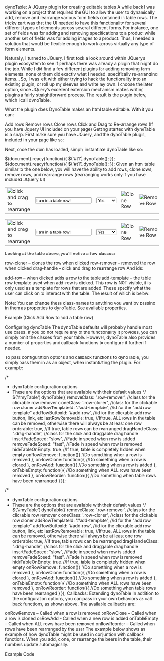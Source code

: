 dynoTable: A JQuery plugin for creating editable tables
A while back I was working on a project that required the GUI to allow the user to dynamically add, remove and rearrange various form fields contained in table rows. The tricky part was that the UI needed to have this functionality for several different types of elements across several different forms. For instance, one set of fields was for adding and removing specifications to a product while another set of fields was for adding images to a product. Thus, I needed a solution that would be flexible enough to work across virtually any type of form elements.

Naturally, I turned to JQuery. I first took a look around within JQuery’s plugin ecosystem to see if perhaps there was already a plugin that might do the job. While I did find a few different plugins for adding removing form elements, none of them did exactly what I needed, specifically re-arranging items… So, I was left with either trying to hack the functionality into an existing plugin, or roll up my sleeves and write my own. I choose the later option, since JQuery’s excellent extension mechanism makes writing plugins a fairly straightforward process. The result is the plugin below, which I call dynoTable.

What the plugin does
DynoTable makes an html table editable. With it you can:

Add rows
Remove rows
Clone rows
Click and Drag to Re-arrange rows (If you have Jquery UI included on your page)
Getting started with dynoTable is a snap. First make sure you have JQuery, and the dynoTable plugin, included in your page like so:


<script type="text/javascript" src="http://ajax.googleapis.com/ajax/libs/jquery/1.7.2/jquery.min.js"></script>
<script type="text/javascript" src="https://ajax.googleapis.com/ajax/libs/jqueryui/1.8.18/jquery-ui.min.js"></script>
<script type="text/javascript" src="jquery.dynotable.js"></script>
<script type="text/javascript" src="http://ajax.googleapis.com/ajax/libs/jquery/1.7.2/jquery.min.js"></script>
<script type="text/javascript" src="https://ajax.googleapis.com/ajax/libs/jqueryui/1.8.18/jquery-ui.min.js"></script>
<script type="text/javascript" src="jquery.dynotable.js"></script>
Next, once the dom has loaded, simply instantiate dynoTable like so:

$(document).ready(function(){
    $('#t1').dynoTable();
});
$(document).ready(function(){
    $('#t1').dynoTable();
});
Given an html table similar to the one below, you will have the ability to add rows, clone rows, remove rows, and rearrange rows (rearranging works only if you have included JQuery UI)

<table id="t1" class="example">
    <tr id="add-template">
        <td>
            <img class="drag-handle" src="drag.png" alt="click and drag to rearrange" />
        </td>
        <td>
            <input id="tf1" type="text" value="I am in a table row!" /> 
        </td>
        <td>
            <select>
                <option>Yes</option>
                <option>No</option>
                <option>Unsure</option>
            </select>
        </td>
        <td>
            <img class="row-cloner" src="clone.png" alt="Clone Row" />                        
        </td>
        <td>
            <img class="row-remover" src="remove.png" alt="Remove Row" />
        </td>
    </tr>
</table>

<table id="t1" class="example">
    <tr id="add-template">
        <td>
            <img class="drag-handle" src="drag.png" alt="click and drag to rearrange" />
        </td>
        <td>
            <input id="tf1" type="text" value="I am in a table row!" /> 
        </td>
        <td>
            <select>
                <option>Yes</option>
                <option>No</option>
                <option>Unsure</option>
            </select>
        </td>
        <td>
            <img class="row-cloner" src="clone.png" alt="Clone Row" />                        
        </td>
        <td>
            <img class="row-remover" src="remove.png" alt="Remove Row" />
        </td>
    </tr>
</table>
Looking at the table above, you’ll notice a few classes:

row-cloner – clones the row when clicked
row-remover – removed the row when clicked
drag-handle – click and drag to rearrange row
And ids:

add-row – when clicked adds a row to the table
add-template – the table row template used when add-row is clicked.
This row is NOT visible, it is only used as a template for rows that are added.
These specify what the user can click on to interact with the table. The result of which is below:

Note: You can change these class-names to anything you want by passing in them as properties to dynoTable. See available properties.

Example (Click Add Row to add a table row)

Configuring dynoTable
The dynoTable defaults will probably handle most use cases. If you do not require any of the functionality it provides, you can simply omit the classes from your table. However, dynoTable also provides a number of properties and callback functions to configure it further if needed.

To pass configuration options and callback functions to dynoTable, you simply pass them in as an object, when instantiating the plugin. For example:

/*
 * dynoTable configuration options
 * These are the options that are available with their default values
 */
$('#myTable').dynoTable({
    removeClass: '.row-remover',        //class for the clickable row remover
    cloneClass: '.row-cloner',          //class for the clickable row cloner
    addRowTemplateId: '#add-template',  //id for the "add row template" 
    addRowButtonId: '#add-row',         //id for the clickable add row button, link, etc
    lastRowRemovable: true,             //If true, ALL rows in the table can be removed, otherwise there will always be at least one row
    orderable: true,                    //If true, table rows can be rearranged
    dragHandleClass: ".drag-handle",    //class for the click and draggable drag handle
    insertFadeSpeed: "slow",            //Fade in speed when row is added
    removeFadeSpeed: "fast",            //Fade in speed when row is removed
    hideTableOnEmpty: true,             //If true, table is completely hidden when empty
    onRowRemove: function(){
        //Do something when a row is removed
    },
    onRowClone: function(){
        //Do something when a row is cloned
    },
    onRowAdd: function(){
        //Do something when a row is added
    },
    onTableEmpty: function(){
        //Do something when ALL rows have been removed
    },
    onRowReorder: function(){
        //Do something when table rows have been rearranged
    }
});

/*
 * dynoTable configuration options
 * These are the options that are available with their default values
 */
$('#myTable').dynoTable({
    removeClass: '.row-remover',        //class for the clickable row remover
    cloneClass: '.row-cloner',          //class for the clickable row cloner
    addRowTemplateId: '#add-template',  //id for the "add row template" 
    addRowButtonId: '#add-row',         //id for the clickable add row button, link, etc
    lastRowRemovable: true,             //If true, ALL rows in the table can be removed, otherwise there will always be at least one row
    orderable: true,                    //If true, table rows can be rearranged
    dragHandleClass: ".drag-handle",    //class for the click and draggable drag handle
    insertFadeSpeed: "slow",            //Fade in speed when row is added
    removeFadeSpeed: "fast",            //Fade in speed when row is removed
    hideTableOnEmpty: true,             //If true, table is completely hidden when empty
    onRowRemove: function(){
        //Do something when a row is removed
    },
    onRowClone: function(){
        //Do something when a row is cloned
    },
    onRowAdd: function(){
        //Do something when a row is added
    },
    onTableEmpty: function(){
        //Do something when ALL rows have been removed
    },
    onRowReorder: function(){
        //Do something when table rows have been rearranged
    }
});
Callbacks: Extending dynoTable
In addition to the configuration options, you can pass in your own behaviors as call back functions, as shown above. The available callbacks are:

onRowRemove – Called when a row is removed
onRowClone – Called when a row is cloned
onRowAdd – Called when a new row is added
onTableEmpty – Called when ALL rows have been removed
onRowReorder – Called when rows have been rearranged by the user
The example below shows an example of how dynoTable might be used in conjuntion with callback functions. When you add, clone, or rearrange the beers in the table, their numbers update automagically.

Example Code
<!DOCTYPE html>
<html>
    <head>
        <title></title>
        <meta http-equiv="Content-Type" content="text/html; charset=UTF-8">
        <script type="text/javascript" src="http://ajax.googleapis.com/ajax/libs/jquery/1.7.2/jquery.min.js"></script>
        <script type="text/javascript" src="https://ajax.googleapis.com/ajax/libs/jqueryui/1.8.18/jquery-ui.min.js"></script>
        <script type="text/javascript" src="jquery.dynotable.js"></script>
        <script type="text/javascript">
            $(document).ready(function() {                
                /*
                 * Table of beers, created with some custom config options and callbacks.
                 */
                $('#beers').dynoTable({
                    removeClass: '.remove-beer',            //Custom remover class name in beers table 
                    cloneClass: '.clone-beer',              //Custom cloner class name in beers table 
                    addRowTemplateId: '#add-beer-template', //Custom id for beer row template 
                    addRowButtonId: '#add-beer',            //Click this to add a beer!
                    lastRowRemovable: false,                //Don't let the table be empty. Never run out of beer!
                    orderable: true,                        //beers can be rearranged
                    dragHandleClass: ".drag-beer",          //class for the click and draggable drag handle
                    onRowRemove: function(){
                        updateBeerCount();
                        $('#msg').html("<span style='color:crimson'>Take one down, pass it around!</span>");
                    },
                    onRowClone: function(){
                        updateBeerCount();
                        $('#msg').html("<span style='color:orange'>You cloned a beer, nice job.</span>");
                    },
                    onRowAdd: function(){
                        var numBeers = updateBeerCount();
                        $('#msg').html("<span style='color:forestgreen'>" + numBeers +  " bottles of beer on the wall, woohoo!</span>");
                    },
                    onRowReorder: function(){
                        updateBeerCount();
                        $('#msg').html("<span style='color:blue'>Beers got rearranged and renumbered</span>");
                    }
                }); 
                
                updateBeerCount(); //initial bottles of beer
            });
            
            /**
             * Updates the current beer count 
             */
            function updateBeerCount() {
                var count = 0;
                $('.beer').each(function(){ 
                    count++;
                    var msg = (count == 1) ? "1 bottle" : count + " bottles";
                    $(this).html(msg + " of beer on the wall!");
                });
                return count;
            }
        </script>
    </head>
    <body>
        <table id="beers">
            <tr>
                <td>
                    <img class="drag-beer" src="drag.png" alt="click and drag to rearrange" />
                </td>
                <td class="beer">

                </td>
                <td>
                    <img class="clone-beer" src="clone.png" alt="Clone Row" />                        
                </td>
                <td>
                    <img class="remove-beer" src="remove.png" alt="Remove Row" />
                </td>
            </tr>            
            <tr>
                <td>
                    <img class="drag-beer" src="drag.png" alt="click and drag to rearrange" />
                </td>
                <td class="beer">

                </td>
                <td>
                    <img class="clone-beer" src="clone.png" alt="Clone Row" />                        
                </td>
                <td>
                    <img class="remove-beer" src="remove.png" alt="Remove Row" />
                </td>
            </tr>  
            <tr id="add-beer-template">
                <td>
                    <img class="drag-beer" src="drag.png" alt="click and drag to rearrange" />
                </td>
                <td class="beer">
                    <!-- Beer text will go here  -->
                </td>
                <td>
                    <img class="clone-beer" src="clone.png" alt="Clone Row" />                        
                </td>
                <td>
                    <img class="remove-beer" src="remove.png" alt="Remove Row" />
                </td>
            </tr>
        </table>
        <div id="msg">
            &nbsp;
        </div>
        <button id="add-beer">Add a Beer!</button>
    </body>
</html>
<!DOCTYPE html>
<html>
    <head>
        <title></title>
        <meta http-equiv="Content-Type" content="text/html; charset=UTF-8">
        <script type="text/javascript" src="http://ajax.googleapis.com/ajax/libs/jquery/1.7.2/jquery.min.js"></script>
        <script type="text/javascript" src="https://ajax.googleapis.com/ajax/libs/jqueryui/1.8.18/jquery-ui.min.js"></script>
        <script type="text/javascript" src="jquery.dynotable.js"></script>
        <script type="text/javascript">
            $(document).ready(function() {                
                /*
                 * Table of beers, created with some custom config options and callbacks.
                 */
                $('#beers').dynoTable({
                    removeClass: '.remove-beer',            //Custom remover class name in beers table 
                    cloneClass: '.clone-beer',              //Custom cloner class name in beers table 
                    addRowTemplateId: '#add-beer-template', //Custom id for beer row template 
                    addRowButtonId: '#add-beer',            //Click this to add a beer!
                    lastRowRemovable: false,                //Don't let the table be empty. Never run out of beer!
                    orderable: true,                        //beers can be rearranged
                    dragHandleClass: ".drag-beer",          //class for the click and draggable drag handle
                    onRowRemove: function(){
                        updateBeerCount();
                        $('#msg').html("<span style='color:crimson'>Take one down, pass it around!</span>");
                    },
                    onRowClone: function(){
                        updateBeerCount();
                        $('#msg').html("<span style='color:orange'>You cloned a beer, nice job.</span>");
                    },
                    onRowAdd: function(){
                        var numBeers = updateBeerCount();
                        $('#msg').html("<span style='color:forestgreen'>" + numBeers +  " bottles of beer on the wall, woohoo!</span>");
                    },
                    onRowReorder: function(){
                        updateBeerCount();
                        $('#msg').html("<span style='color:blue'>Beers got rearranged and renumbered</span>");
                    }
                }); 
                
                updateBeerCount(); //initial bottles of beer
            });
            
            /**
             * Updates the current beer count 
             */
            function updateBeerCount() {
                var count = 0;
                $('.beer').each(function(){ 
                    count++;
                    var msg = (count == 1) ? "1 bottle" : count + " bottles";
                    $(this).html(msg + " of beer on the wall!");
                });
                return count;
            }
        </script>
    </head>
    <body>
        <table id="beers">
            <tr>
                <td>
                    <img class="drag-beer" src="drag.png" alt="click and drag to rearrange" />
                </td>
                <td class="beer">
 
                </td>
                <td>
                    <img class="clone-beer" src="clone.png" alt="Clone Row" />                        
                </td>
                <td>
                    <img class="remove-beer" src="remove.png" alt="Remove Row" />
                </td>
            </tr>            
            <tr>
                <td>
                    <img class="drag-beer" src="drag.png" alt="click and drag to rearrange" />
                </td>
                <td class="beer">
 
                </td>
                <td>
                    <img class="clone-beer" src="clone.png" alt="Clone Row" />                        
                </td>
                <td>
                    <img class="remove-beer" src="remove.png" alt="Remove Row" />
                </td>
            </tr>  
            <tr id="add-beer-template">
                <td>
                    <img class="drag-beer" src="drag.png" alt="click and drag to rearrange" />
                </td>
                <td class="beer">
                    <!-- Beer text will go here  -->
                </td>
                <td>
                    <img class="clone-beer" src="clone.png" alt="Clone Row" />                        
                </td>
                <td>
                    <img class="remove-beer" src="remove.png" alt="Remove Row" />
                </td>
            </tr>
        </table>
        <div id="msg">
            &nbsp;
        </div>
        <button id="add-beer">Add a Beer!</button>
    </body>
</html>
Example of Custom Configuration of dynoTable

Source Code
Below is the full source code of the dynoTable plugin for those who might find it useful. I am placing this code in the public domain and you may do with it as you wish. You can also download the javascript file here.

/* 
 *  jquery.dynotable.js
 *  Created on Aug 1, 2011 3:36:39 PM by bob
 */
(function($){
    $.fn.extend({
        dynoTable: function(options) {
            
            var defaults = {
                removeClass: '.row-remover',
                cloneClass: '.row-cloner',
                addRowTemplateId: '#add-template',
                addRowButtonId: '#add-row',
                lastRowRemovable: true,
                orderable: true,
                dragHandleClass: ".drag-handle",
                insertFadeSpeed: "slow",
                removeFadeSpeed: "fast",
                hideTableOnEmpty: true,
                onRowRemove: function(){},
                onRowClone: function(){},
                onRowAdd: function(){},
                onTableEmpty: function(){},
                onRowReorder: function(){}
            };     
            
            options = $.extend(defaults, options);
                                                                        
            var cloneRow = function(btn) {
                var clonedRow = $(btn).closest('tr').clone();  
                var tbod = $(btn).closest('tbody');
                insertRow(clonedRow, tbod); 
                options.onRowClone();
            }
                        
            var insertRow = function(clonedRow, tbod) {                
                var numRows = $(tbod).children("tr").length;
                if(options.hideTableOnEmpty && numRows == 0) {
                    $(tbod).parents("table").first().show();
                }
                
                $(clonedRow).find('*').andSelf().filter('[id]').each( function() {
                    //change to something else so we don't have ids with the same name
                    this.id += '__c';
                });

                //finally append new row to end of table                           
                $(tbod).append( clonedRow );
                bindActions(clonedRow);
                $(tbod).children("tr:last").hide().fadeIn(options.insertFadeSpeed);
            }
                        
            var removeRow = function(btn) {
                var tbod = $(btn).parents("tbody:first");
                var numRows = $(tbod).children("tr").length;
        
                if(numRows > 1 || options.lastRowRemovable === true) {
                    var trToRemove = $(btn).parents("tr:first");
                    $(trToRemove).fadeOut(options.removeFadeSpeed, function() {
                        $(trToRemove).remove();
                        options.onRowRemove();
                        if(numRows == 1) {                            
                            if(options.hideTableOnEmpty) {
                                $(tbod).parents('table').first().hide();
                            }
                            options.onTableEmpty();
                        }
                    });
                }                            
            }
                        
            var bindClick = function(elem, fn) {
                $(elem).click(fn);                
            }                  
                        
            var bindCloneLink = function(lnk) {
                bindClick(lnk, function(){                                
                    var btn = $(this);
                    cloneRow(btn); 
                    return false;
                });
            }
                        
            var bindRemoveLink = function(lnk) {
                bindClick(lnk, function(){ 
                    var btn = $(this);
                    removeRow(btn);
                    return false;
                });
            }
                        
            var bindActions = function(obj) {              
                obj.find(options.removeClass).each(function() {
                    bindRemoveLink($(this));
                });

                obj.find(options.cloneClass).each(function() {
                    bindCloneLink($(this));
                });
            }
         
            return this.each(function() {                             
                //Sanity check to make sure we are dealing with a single case
                if(this.nodeName.toLowerCase() == 'table') {                                
                    var table = $(this);
                    var tbody = $(table).children("tbody").first();
                                
                    if(options.orderable && jQuery().sortable) {                        
                        $(tbody).sortable({
                            handle : options.dragHandleClass,
                            helper:  function(e, ui) {
                                ui.children().each(function() {
                                    $(this).width($(this).width());
                                });
                                return ui;
                            },
                            items: "tr",
                            update : function (event, ui) {
                                options.onRowReorder();
                            }
                        });
                    }                                 
                                
                    $(table).find(options.addRowTemplateId).each(function(){
                        $(this).removeAttr("id");
                        var tmpl = $(this);
                        tmpl.remove();                        
                        bindClick($(options.addRowButtonId), function(){ 
                            var newTr = tmpl.clone();
                            insertRow(newTr, tbody);
                            options.onRowAdd();
                            return false;
                        });
                    });                                
                    bindActions(table);
                    
                    var numRows = $(tbody).children("tr").length;
                    if(options.hideTableOnEmpty && numRows == 0) {
                        $(table).hide();
                    }
                }                 
            });
        }
    });
})(jQuery);

/* 
 *  jquery.dynotable.js
 *  Created on Aug 1, 2011 3:36:39 PM by bob
 */
(function($){
    $.fn.extend({
        dynoTable: function(options) {
            
            var defaults = {
                removeClass: '.row-remover',
                cloneClass: '.row-cloner',
                addRowTemplateId: '#add-template',
                addRowButtonId: '#add-row',
                lastRowRemovable: true,
                orderable: true,
                dragHandleClass: ".drag-handle",
                insertFadeSpeed: "slow",
                removeFadeSpeed: "fast",
                hideTableOnEmpty: true,
                onRowRemove: function(){},
                onRowClone: function(){},
                onRowAdd: function(){},
                onTableEmpty: function(){},
                onRowReorder: function(){}
            };     
            
            options = $.extend(defaults, options);
                                                                        
            var cloneRow = function(btn) {
                var clonedRow = $(btn).closest('tr').clone();  
                var tbod = $(btn).closest('tbody');
                insertRow(clonedRow, tbod); 
                options.onRowClone();
            }
                        
            var insertRow = function(clonedRow, tbod) {                
                var numRows = $(tbod).children("tr").length;
                if(options.hideTableOnEmpty && numRows == 0) {
                    $(tbod).parents("table").first().show();
                }
                
                $(clonedRow).find('*').andSelf().filter('[id]').each( function() {
                    //change to something else so we don't have ids with the same name
                    this.id += '__c';
                });
 
                //finally append new row to end of table                           
                $(tbod).append( clonedRow );
                bindActions(clonedRow);
                $(tbod).children("tr:last").hide().fadeIn(options.insertFadeSpeed);
            }
                        
            var removeRow = function(btn) {
                var tbod = $(btn).parents("tbody:first");
                var numRows = $(tbod).children("tr").length;
        
                if(numRows > 1 || options.lastRowRemovable === true) {
                    var trToRemove = $(btn).parents("tr:first");
                    $(trToRemove).fadeOut(options.removeFadeSpeed, function() {
                        $(trToRemove).remove();
                        options.onRowRemove();
                        if(numRows == 1) {                            
                            if(options.hideTableOnEmpty) {
                                $(tbod).parents('table').first().hide();
                            }
                            options.onTableEmpty();
                        }
                    });
                }                            
            }
                        
            var bindClick = function(elem, fn) {
                $(elem).click(fn);                
            }                  
                        
            var bindCloneLink = function(lnk) {
                bindClick(lnk, function(){                                
                    var btn = $(this);
                    cloneRow(btn); 
                    return false;
                });
            }
                        
            var bindRemoveLink = function(lnk) {
                bindClick(lnk, function(){ 
                    var btn = $(this);
                    removeRow(btn);
                    return false;
                });
            }
                        
            var bindActions = function(obj) {              
                obj.find(options.removeClass).each(function() {
                    bindRemoveLink($(this));
                });
 
                obj.find(options.cloneClass).each(function() {
                    bindCloneLink($(this));
                });
            }
         
            return this.each(function() {                             
                //Sanity check to make sure we are dealing with a single case
                if(this.nodeName.toLowerCase() == 'table') {                                
                    var table = $(this);
                    var tbody = $(table).children("tbody").first();
                                
                    if(options.orderable && jQuery().sortable) {                        
                        $(tbody).sortable({
                            handle : options.dragHandleClass,
                            helper:  function(e, ui) {
                                ui.children().each(function() {
                                    $(this).width($(this).width());
                                });
                                return ui;
                            },
                            items: "tr",
                            update : function (event, ui) {
                                options.onRowReorder();
                            }
                        });
                    }                                 
                                
                    $(table).find(options.addRowTemplateId).each(function(){
                        $(this).removeAttr("id");
                        var tmpl = $(this);
                        tmpl.remove();                        
                        bindClick($(options.addRowButtonId), function(){ 
                            var newTr = tmpl.clone();
                            insertRow(newTr, tbody);
                            options.onRowAdd();
                            return false;
                        });
                    });                                
                    bindActions(table);
                    
                    var numRows = $(tbody).children("tr").length;
                    if(options.hideTableOnEmpty && numRows == 0) {
                        $(table).hide();
                    }
                }                 
            });
        }
    });
})(jQuery);
